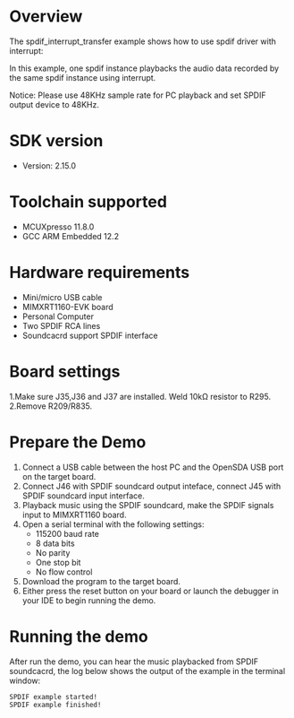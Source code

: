 Overview
========
The spdif_interrupt_transfer example shows how to use spdif driver with interrupt:

In this example, one spdif instance playbacks the audio data recorded by the same spdif instance using interrupt.

Notice: Please use 48KHz sample rate for PC playback and set SPDIF output device to 48KHz.

SDK version
===========
- Version: 2.15.0

Toolchain supported
===================
- MCUXpresso  11.8.0
- GCC ARM Embedded  12.2

Hardware requirements
=====================
- Mini/micro USB cable
- MIMXRT1160-EVK board
- Personal Computer
- Two SPDIF RCA lines
- Soundcacrd support SPDIF interface

Board settings
==============
1.Make sure J35,J36 and J37 are installed. Weld 10kΩ resistor to R295.
2.Remove R209/R835.

Prepare the Demo
================
1.  Connect a USB cable between the host PC and the OpenSDA USB port on the target board.
2.  Connect J46 with SPDIF soundcard output inteface, connect J45 with SPDIF soundcard input interface.
3.  Playback music using the SPDIF soundcard, make the SPDIF signals input to MIMXRT1160 board.
4.  Open a serial terminal with the following settings:
    - 115200 baud rate
    - 8 data bits
    - No parity
    - One stop bit
    - No flow control
5.  Download the program to the target board.
6.  Either press the reset button on your board or launch the debugger in your IDE to begin running the demo.

Running the demo
================
After run the demo, you can hear the music playbacked from SPDIF soundcacrd, the log below shows the output of the example in the terminal window:
~~~~~~~~~~~~~~~~~~~~~~~~~~~~~~~~~~~
SPDIF example started!
SPDIF example finished!
~~~~~~~~~~~~~~~~~~~~~~~~~~~~~~~~~~~
